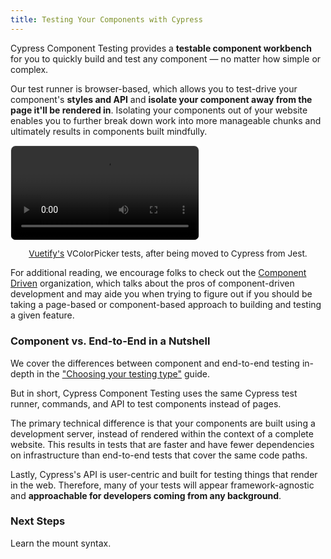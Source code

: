 ```yaml
---
title: Testing Your Components with Cypress
---
```


<CtBetaAlert></CtBetaAlert>

Cypress Component Testing provides a **testable component workbench** for you to
quickly build and test any component — no matter how simple or complex.

<!-- TODO: Simple example of icons and percy -->
<!-- TODO: Complex, heavy with business domain -->

Our test runner is browser-based, which allows you to test-drive your
component's **styles and API** and **isolate your component away from the page
it'll be rendered in**. Isolating your components out of your website enables
you to further break down work into more manageable chunks and ultimately
results in components built mindfully.

<video loop="true" controls autoplay="true" style="border-radius: 8px; border: 1px solid #eaeaea;">
  <source src="/img/vuetify-color-picker-example.webm" type="video/webm">
</video>

<p style="font-size: 0.85rem; text-align: center;"><a href="https://vuetifyjs.com/en/components/color-pickers/">Vuetify's</a> VColorPicker tests, after being moved to Cypress from Jest.</p>

For additional reading, we encourage folks to check out the
[Component Driven](https://componentdriven.org) organization, which talks about
the pros of component-driven development and may aide you when trying to figure
out if you should be taking a page-based or component-based approach to building
and testing a given feature.

### Component vs. End-to-End in a Nutshell

We cover the differences between component and end-to-end testing in-depth in
the ["Choosing your testing type"]() guide.

But in short, Cypress Component Testing uses the same Cypress test runner,
commands, and API to test components instead of pages.

The primary technical difference is that your components are built using a
development server, instead of rendered within the context of a complete
website. This results in tests that are faster and have fewer dependencies on
infrastructure than end-to-end tests that cover the same code paths.

Lastly, Cypress's API is user-centric and built for testing things that render
in the web. Therefore, many of your tests will appear framework-agnostic and
**approachable for developers coming from any background**.

### Next Steps

Learn the mount syntax.

